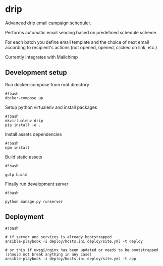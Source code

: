 # drip

Advanced drip email campaign scheduler.

Performs automatic email sending based on predefined schedule scheme.

For each batch you define email template and the choice of next email according to recipient's actions (not opened, opened, clicked on link, etc.)

Currently integrates with Mailchimp

## Development setup

Run docker-compose from root directory
```
#!bash
docker-compose up
```

Setup python virtualenv and install packages
```
#!bash
mkvirtualenv drip
pip install -e .
```

Install assets dependencies

```
#!bash
npm install
```

Build static assets

```
#!bash

gulp build
```

Finally run development server

```
#!bash

python manage.py runserver
```

## Deployment

```
#!bash

# if server and services is already bootstrapped
ansible-playbook -i deploy/hosts.ini deploy/site.yml -t deploy

# or this if uwsgi/nginx has been updated or needs to be bootstrapped (should not break anything in any case)
ansible-playbook -i deploy/hosts.ini deploy/site.yml -t app
```
